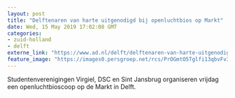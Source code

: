 ```yaml
---
layout: post
title: "Delftenaren van harte uitgenodigd bij openluchtbios op Markt"
date: Wed, 15 May 2019 17:02:08 GMT
categories: 
- zuid-holland 
- delft 
externe_link: "https://www.ad.nl/delft/delftenaren-van-harte-uitgenodigd-bij-openluchtbios-op-markt~a0767f02/"
feature_image: "https://images0.persgroep.net/rcs/PrOGmtO5Tglfi13qbvFv3XAagsY/diocontent/105695379/_fitwidth/400/?appId=21791a8992982cd8da851550a453bd7f&quality=0.7"
---
```


Studentenverenigingen Virgiel, DSC en Sint Jansbrug organiseren vrijdag een openluchtbioscoop op de Markt in Delft.
